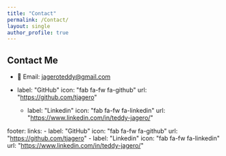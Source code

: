 ```yaml
---
title: "Contact"
permalink: /Contact/
layout: single
author_profile: true
---
```


## Contact Me

- 📧 Email:
  jageroteddy@gmail.com
  
 - label: "GitHub"
      icon: "fab fa-fw fa-github"
      url: "https://github.com/tjagero"
   
    - label: "Linkedin"
      icon: "fab fa-fw fa-linkedin"
      url: "https://www.linkedin.com/in/teddy-jagero/"

footer:
  links:
    - label: "GitHub"
      icon: "fab fa-fw fa-github"
      url: "https://github.com/tjagero"
    - label: "Linkedin"
      icon: "fab fa-fw fa-linkedin"
      url: "https://www.linkedin.com/in/teddy-jagero/"
